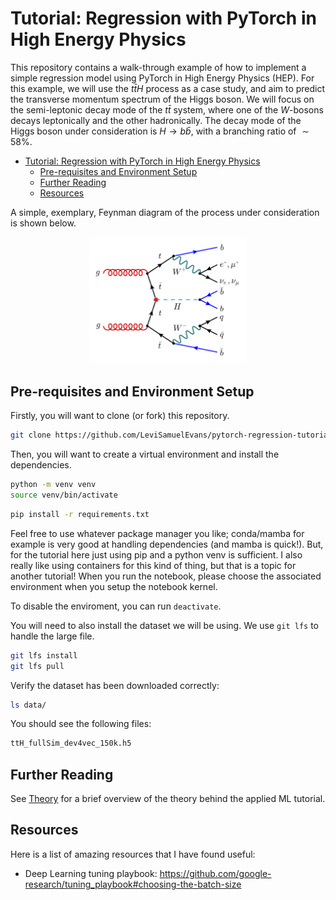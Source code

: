 # Tutorial: Regression with PyTorch in High Energy Physics

This repository contains a walk-through example of how to implement a simple regression model using PyTorch in High Energy Physics (HEP). For this example, we will use the $t\bar{t}H$ process as a case study, and aim to predict the transverse momentum spectrum of the Higgs boson. We will focus on the semi-leptonic decay mode of the $t\bar{t}$ system, where one of the $W$-bosons decays leptonically and the other hadronically. The decay mode of the Higgs boson under consideration is $H \to b\bar{b}$, with a branching ratio of $\sim 58\%$.

- [Tutorial: Regression with PyTorch in High Energy Physics](#tutorial-regression-with-pytorch-in-high-energy-physics)
  - [Pre-requisites and Environment Setup](#pre-requisites-and-environment-setup)
  - [Further Reading](#further-reading)
  - [Resources](#resources)

A simple, exemplary, Feynman diagram of the process under consideration is shown below.

<div style="text-align: center">
  <img src=".assets/ttH-1l-tchan.png" alt="Feynman diagram" width="50%">
</div>

## Pre-requisites and Environment Setup

Firstly, you will want to clone (or fork) this repository.

```bash
git clone https://github.com/LeviSamuelEvans/pytorch-regression-tutorial.git
```

Then, you will want to create a virtual environment and install the dependencies.

```bash
python -m venv venv
source venv/bin/activate
```

```bash
pip install -r requirements.txt
```

Feel free to use whatever package manager you like; conda/mamba for example is very good at handling dependencies (and mamba is quick!). But, for the tutorial here just using pip and a python venv is sufficient. I also really like using containers for this kind of thing, but that is a topic for another tutorial! When you run the notebook, please choose the associated environment when you setup the notebook kernel.

To disable the enviroment, you can run `deactivate`.

You will need to also install the dataset we will be using. We use `git lfs` to handle the large file.

```bash
git lfs install
git lfs pull
```

Verify the dataset has been downloaded correctly:

```bash
ls data/
```

You should see the following files:

```bash
ttH_fullSim_dev4vec_150k.h5
```


## Further Reading
See [Theory](./tutorial/theory.md) for a brief overview of the theory behind the applied ML tutorial.

## Resources
Here is a list of amazing resources that I have found useful:

- Deep Learning tuning playbook: https://github.com/google-research/tuning_playbook#choosing-the-batch-size